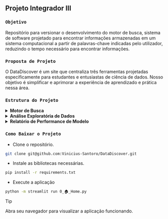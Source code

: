 ## Projeto Integrador III

### `Objetivo`
Repositório para versionar o desenvolvimento do motor de busca, sistema de software projetado para encontrar informações armazenadas em um sistema computacional a partir de palavras-chave indicadas pelo utilizador, reduzindo o tempo necessário para encontrar informações.

### `Proposta de Projeto`
O DataDiscover é um site que centraliza três ferramentas projetadas especificamente para estudantes e entusiastas de ciência de dados. Nosso objetivo é simplificar e aprimorar a experiência de aprendizado e prática nessa área.

### `Estrutura do Projeto`

<details>
  <summary><b>Motor de Busca</b></summary>
    O motor de busca possibilita você ter o retorno dos principais artigos publicados no Google Schoolar.
    Além disso, é apresentado dois indicadores para você ter uma visão analítica de como estão as distribuições.
  
  - Após o usuário realizar a consulta, aparecerá os seguintes itens:
    - Lista dos artigos relacionados a consulta, com opção de exportar para csv.
    - Indicador da distribuição de artigos publicados por ano e citação.
    - Indicador da % de sites que publicaram.
</details>

<details>
<summary><b>Análise Exploratória de Dados</b></summary>
      A ferramenta de análise exploratória de dados é uma aliada valiosa para analistas e cientista de dados.
      Com ela, você pode importar um arquivo Excel ou CSV contendo seus dados brutos e obter uma análise detalhada do seu dataframe.
      Ela revela padrões, tendências e insights ocultos, permitindo que você compreenda melhor a estrutura dos seus dados.
      A partir dessa análise, você pode tomar decisões informadas sobre limpeza, transformação e visualização dos dados.

  - Visualização geral do dataframe inserido.
  - Análises estatísticas:
    - Número de variáveis.
    - Número de registros.
    - Quantidade de células vazias.
    - % de células vazias.
    - Quantidade de linhas duplicadas.
    - % de linhas duplicadas.
    - Tamanho do arquivo.
    - Média do tamanho do arquivo alocado na memória.
  - Tipos de variáveis:
    - Descrição do tipo de variável de cada coluna.
  - Análise específica de cada variável, onde será apresentado:
    - Quantidade de registros distintos.
    - % de registros distintos.
    - Quantidade de registros nulos.
    - Média da variável.
    - Mínimo da variável.
    - Máximo da variável.
    - Quantidade de zeros na variável.
    - % de zeros na variável.
    - Tamanho alocado na memória.
  - Interações entre duas variáveis.
  - Correlações entre duas variáveis.
  - Análise de valores faltantes em cada variável.
  - Análise das primeiras linhas do dataframe.
  - Análise das últimas linhas do dataframe.
</details>

<details>
<summary><b>Relatório de Performance de Modelo</b></summary>
      Imagine que você está construindo modelos de machine learning para resolver um problema específico.
      O relatório de performance de modelo entra em cena exatamente nesse momento.
      Basta inserir um arquivo Excel ou CSV e você descobrirá como seu dataframe se comportaria em 20 diferentes modelos de machine learning.
      Essa análise inclui métricas de acurácia, precisão, recall e F1-score, permitindo que você escolha o modelo mais adequado para o seu cenário.

  - Análise do dataset
  - Dimensão do dataset.
  - Detalhe das variáveis.
  - Modelo de performance.
    - Plotagem do modelo de performance.
      - R-Squared.
      - RMSE.
      - Tempo de cálculo.
</details>

### `Como Baixar o Projeto`
- Clone o repositório.
```bash
git clone git@github.com:Vinicius-Santoro/DataDiscover.git
```

- Instale as bibliotecas necessárias.
```bash
pip install -r requirements.txt
```

- Execute a aplicação
```bash
python -m streamlit run 0_🏠_Home.py
```
> [!TIP]
> Abra seu navegador para visualizar a aplicação funcionando.
